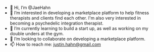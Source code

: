 - 👋 Hi, I’m @JaeHahn
- 👀 I’m interested in developing a marketplace platform to help fitness therapists and clients find each other. I'm also very interested in becoming a psychedelic integration therapist.
- 🌱 I’m currently learning to build a start up, as well as working on my double unders at the gym. 
- 💞️ I’m looking to collaborate on developing a marketplace platform. 
- 📫 How to reach me: justin.hahn@gmail.com

<!---
JaeHahn/JaeHahn is a ✨ special ✨ repository because its `README.md` (this file) appears on your GitHub profile.
You can click the Preview link to take a look at your changes.
--->
